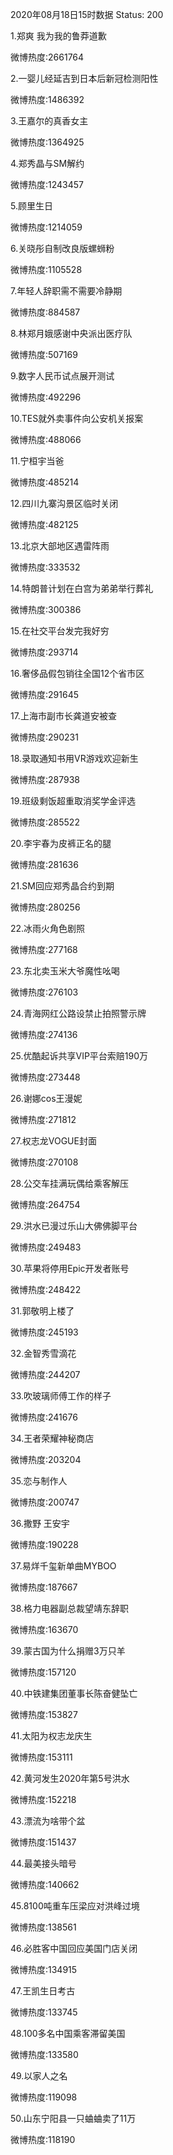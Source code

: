 2020年08月18日15时数据
Status: 200

1.郑爽 我为我的鲁莽道歉

微博热度:2661764

2.一婴儿经延吉到日本后新冠检测阳性

微博热度:1486392

3.王嘉尔的真香女主

微博热度:1364925

4.郑秀晶与SM解约

微博热度:1243457

5.顾里生日

微博热度:1214059

6.关晓彤自制改良版螺蛳粉

微博热度:1105528

7.年轻人辞职需不需要冷静期

微博热度:884587

8.林郑月娥感谢中央派出医疗队

微博热度:507169

9.数字人民币试点展开测试

微博热度:492296

10.TES就外卖事件向公安机关报案

微博热度:488066

11.宁桓宇当爸

微博热度:485214

12.四川九寨沟景区临时关闭

微博热度:482125

13.北京大部地区遇雷阵雨

微博热度:333532

14.特朗普计划在白宫为弟弟举行葬礼

微博热度:300386

15.在社交平台发完我好穷

微博热度:293714

16.奢侈品假包销往全国12个省市区

微博热度:291645

17.上海市副市长龚道安被查

微博热度:290231

18.录取通知书用VR游戏欢迎新生

微博热度:287938

19.班级剩饭超重取消奖学金评选

微博热度:285522

20.李宇春为皮裤正名的腿

微博热度:281636

21.SM回应郑秀晶合约到期

微博热度:280256

22.冰雨火角色剧照

微博热度:277168

23.东北卖玉米大爷魔性吆喝

微博热度:276103

24.青海网红公路设禁止拍照警示牌

微博热度:274136

25.优酷起诉共享VIP平台索赔190万

微博热度:273448

26.谢娜cos王漫妮

微博热度:271812

27.权志龙VOGUE封面

微博热度:270108

28.公交车挂满玩偶给乘客解压

微博热度:264754

29.洪水已漫过乐山大佛佛脚平台

微博热度:249483

30.苹果将停用Epic开发者账号

微博热度:248422

31.郭敬明上楼了

微博热度:245193

32.金智秀雪滴花

微博热度:244207

33.吹玻璃师傅工作的样子

微博热度:241676

34.王者荣耀神秘商店

微博热度:203204

35.恋与制作人

微博热度:200747

36.撒野 王安宇

微博热度:190228

37.易烊千玺新单曲MYBOO

微博热度:187667

38.格力电器副总裁望靖东辞职

微博热度:163670

39.蒙古国为什么捐赠3万只羊

微博热度:157120

40.中铁建集团董事长陈奋健坠亡

微博热度:153827

41.太阳为权志龙庆生

微博热度:153111

42.黄河发生2020年第5号洪水

微博热度:152218

43.漂流为啥带个盆

微博热度:151437

44.最美接头暗号

微博热度:140662

45.8100吨重车压梁应对洪峰过境

微博热度:138561

46.必胜客中国回应美国门店关闭

微博热度:134915

47.王凯生日考古

微博热度:133745

48.100多名中国乘客滞留美国

微博热度:133580

49.以家人之名

微博热度:119098

50.山东宁阳县一只蛐蛐卖了11万

微博热度:118190


